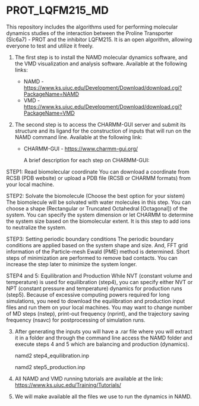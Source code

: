 # PROT_LQFM215_MD
This repository includes the algorithms used for performing molecular dynamics studies of the interaction between the Proline Transporter (Slc6a7) - PROT and the inhibitor LQFM215. It is an open algorithm, allowing everyone to test and utilize it freely.

1. The first step is to install the NAMD molecular dynamics software, and the VMD visualization and analysis software. Available at the following links:
   - NAMD - https://www.ks.uiuc.edu/Development/Download/download.cgi?PackageName=NAMD
   - VMD - https://www.ks.uiuc.edu/Development/Download/download.cgi?PackageName=VMD

2. The second step is to access the CHARMM-GUI server and submit its structure and its ligand for the construction of inputs that will run on the NAMD command line. Available at the following link:
   - CHARMM-GUI - https://www.charmm-gui.org/

     A brief description for each step on CHARMM-GUI:

STEP1: Read biomolecular coordinate
You can download a coordinate from RCSB (PDB website) or upload a PDB file (RCSB or CHARMM formats) from your local machine.

STEP2: Solvate the biomolecule (Choose the best option for your sistem)
The biomolecule will be solvated with water molecules in this step. You can choose a shape (Rectangular or Truncated Octahedral [Octagonal]) of the system. You can specify the system dimension or let CHARMM to determine the system size based on the biomolecular extent. It is this step to add ions to neutralize the system.

STEP3: Setting periodic boundary conditions
The periodic boundary conditions are applied based on the system shape and size. And, FFT grid information of the Particle-mesh Ewald (PME) method is determined. Short steps of minimization are performed to remove bad contacts. You can increase the step later to minimize the system longer.

STEP4 and 5: Equilibration and Production
While NVT (constant volume and temperature) is used for equilibration (step4), you can specify either NVT or NPT (constant pressure and temperature) dynamics for production runs (step5). Because of excessive computing powers required for long simulations, you need to download the equilibration and production input files and run them on your local machines. You may want to change number of MD steps (nstep), print-out frequency (nprint), and the trajectory saving frequency (nsavc) for postprocessing of simulation runs.

3. After generating the inputs you will have a .rar file where you will extract it in a folder and through the command line access the NAMD folder and execute steps 4 and 5 which are balancing and production (dynamics).

   namd2 step4_equilibration.inp

   namd2 step5_production.inp
5. All NAMD and VMD running tutorials are available at the link: https://www.ks.uiuc.edu/Training/Tutorials/
6. We will make available all the files we use to run the dynamics in NAMD.
